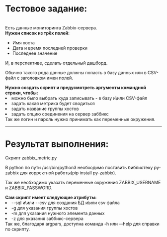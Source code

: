 <h1>Тестовое задание:</h1>
<br>Есть данные мониторинга Zabbix-сервера.</br>
<b>Нужен список из трёх полей:</b>
<ul>
	
  <li>Имя хоста</li>
  <li>Дата и время последней проверки</li>
  <li>Последнее значение</li>
</ul>
<p>И, в перспективе, сделать отдельный дашборд.</p>
<p>Обычно такого рода данные должны попасть в базу данных или в CSV-файл с заголовком имен полей.</p>
<b>Нужно создать скрипт и предусмотреть аргументы командной строки, чтобы:</b>
  <li>можно было выбрать куда записывать - в базу и\или CSV-файл</li>
  <li>задать какая метрика будет сводиться</li>
  <li>задать название группы хостов</li>
  <li>задать опцию соединения на сервер заббикс</li>
Так же логин и пароль нужно принимать как переменные окружения.

_______________________________________________________________________________________________


<h1>Результат выполнения:</h1>
Скрипт zabbix_metric.py
<p>В python по пути /usr/bin/python3 необходимо поставить библиотеку py-zabbix для корректной работы(pip install py-zabbix).</p>
<p>Так же необходимо указать переменные окружения ZABBIX_USERNAME и ZABBIX_PASSWORD.</p>
<b>Сам скрипт имеет следующие атрибуты:</b>
<li>--sql и\или --csv для создания БД и\или csv файла</li>
<li>-g для указания группы хостов</li>
<li>-m для указания нужного элемента данных</li>
<li>-z для указания заббикс-сервера</li>
Так же, благодаря argpars, доступна команда -h или --help для справки по скрипту.
